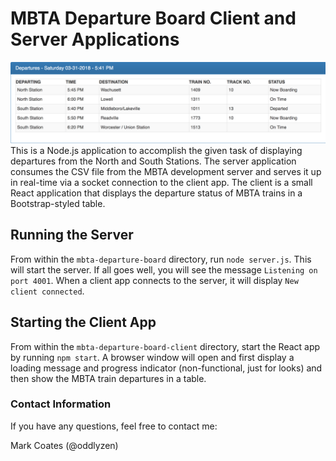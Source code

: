 # MBTA Departure Board Client and Server Applications
![App Screenshot](/images/shot.png)
This is a Node.js application to accomplish the given task of displaying
departures from the North and South Stations. The server application consumes
the CSV file from the MBTA development server and serves it up in real-time via
a socket connection to the client app. The client is a small React application
that displays the departure status of MBTA trains in a Bootstrap-styled table.

## Running the Server

From within the `mbta-departure-board` directory, run `node server.js`. This
will start the server. If all goes well, you will see the message `Listening on
port 4001`. When a client app connects to the server, it will  display `New
client connected`.

## Starting the Client App

From within the `mbta-departure-board-client` directory, start the React app
by running `npm start`. A browser window will open and first display a loading
message and progress indicator (non-functional, just for looks) and then show
the MBTA train departures in a table.

### Contact Information
If you have any questions, feel free to contact me:

Mark Coates (@oddlyzen)
